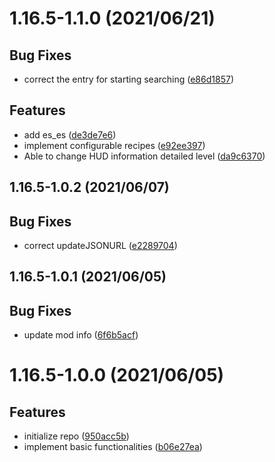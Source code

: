 <a name="1.16.5-1.1.0"></a>
# 1.16.5-1.1.0 (2021/06/21)


## Bug Fixes

* correct the entry for starting searching ([e86d1857](https://github.com/Samarium150/StructuresCompass/commits/e86d1857))

## Features

* add es_es ([de3de7e6](https://github.com/Samarium150/StructuresCompass/commits/de3de7e6))
* implement configurable recipes ([e92ee397](https://github.com/Samarium150/StructuresCompass/commits/e92ee397))
* Able to change HUD information detailed level ([da9c6370](https://github.com/Samarium150/StructuresCompass/commits/da9c6370))
<a name="1.16.5-1.0.2"></a>
## 1.16.5-1.0.2 (2021/06/07)


## Bug Fixes

* correct updateJSONURL ([e2289704](https://github.com/Samarium150/StructuresCompass/commits/e2289704))
<a name="1.16.5-1.0.1"></a>
## 1.16.5-1.0.1 (2021/06/05)


## Bug Fixes

* update mod info ([6f6b5acf](https://github.com/Samarium150/StructuresCompass/commits/6f6b5acf))
<a name="1.0.0"></a>
# 1.16.5-1.0.0 (2021/06/05)


## Features

* initialize repo ([950acc5b](https://github.com/Samarium150/StructuresCompass/commits/950acc5b))
* implement basic functionalities ([b06e27ea](https://github.com/Samarium150/StructuresCompass/commits/b06e27ea))
